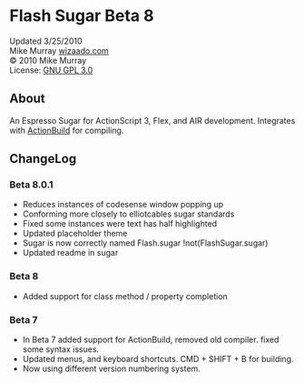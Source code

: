 # Flash Sugar Beta 8
Updated 3/25/2010  
Mike Murray [wizaado.com](http://wizaado.com)  
© 2010 Mike Murray  
License: [GNU GPL 3.0](http://www.gnu.org/licenses/gpl-3.0.html)  

## About

An Espresso Sugar for ActionScript 3, Flex, and AIR development.
Integrates with [ActionBuild](http://github.com/zado/ActionBuild) for compiling.

## ChangeLog

### Beta 8.0.1
- Reduces instances of codesense window popping up
- Conforming more closely to elliotcables sugar standards
- Fixed some instances were text has half highlighted
- Updated placeholder theme
- Sugar is now correctly named Flash.sugar !not(FlashSugar.sugar)
- Updated readme in sugar

### Beta 8
- Added support for class method / property completion

### Beta 7
- In Beta 7 added support for ActionBuild, removed old compiler. fixed some syntax issues.
- Updated menus, and keyboard shortcuts. CMD + SHIFT + B for building.
- Now using different version numbering system.